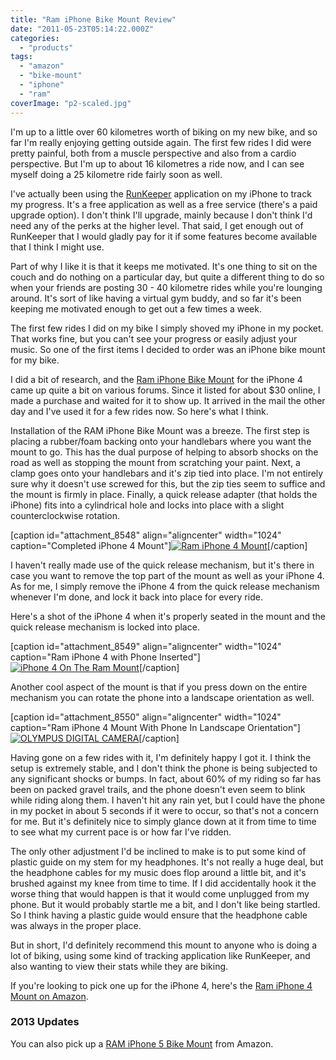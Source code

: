 ```yaml
---
title: "Ram iPhone Bike Mount Review"
date: "2011-05-23T05:14:22.000Z"
categories: 
  - "products"
tags: 
  - "amazon"
  - "bike-mount"
  - "iphone"
  - "ram"
coverImage: "p2-scaled.jpg"
---
```


I'm up to a little over 60 kilometres worth of biking on my new bike, and so far I'm really enjoying getting outside again. The first few rides I did were pretty painful, both from a muscle perspective and also from a cardio perspective. But I'm up to about 16 kilometres a ride now, and I can see myself doing a 25 kilometre ride fairly soon as well.

I've actually been using the [RunKeeper](http://runkeeper.com) application on my iPhone to track my progress. It's a free application as well as a free service (there's a paid upgrade option). I don't think I'll upgrade, mainly because I don't think I'd need any of the perks at the higher level. That said, I get enough out of RunKeeper that I would gladly pay for it if some features become available that I think I might use.

Part of why I like it is that it keeps me motivated. It's one thing to sit on the couch and do nothing on a particular day, but quite a different thing to do so when your friends are posting 30 - 40 kilometre rides while you're lounging around. It's sort of like having a virtual gym buddy, and so far it's been keeping me motivated enough to get out a few times a week.

The first few rides I did on my bike I simply shoved my iPhone in my pocket. That works fine, but you can't see your progress or easily adjust your music. So one of the first items I decided to order was an iPhone bike mount for my bike.

I did a bit of research, and the [Ram iPhone Bike Mount](http://www.ram-mount.com/NewProducts/appleiphone4mounts/tabid/2858/Default.aspx) for the iPhone 4 came up quite a bit on various forums. Since it listed for about $30 online, I made a purchase and waited for it to show up. It arrived in the mail the other day and I've used it for a few rides now. So here's what I think.

Installation of the RAM iPhone Bike Mount was a breeze. The first step is placing a rubber/foam backing onto your handlebars where you want the mount to go. This has the dual purpose of helping to absorb shocks on the road as well as stopping the mount from scratching your paint. Next, a clamp goes onto your handlebars and it's zip tied into place. I'm not entirely sure why it doesn't use screwed for this, but the zip ties seem to suffice and the mount is firmly in place. Finally, a quick release adapter (that holds the iPhone) fits into a cylindrical hole and locks into place with a slight counterclockwise rotation.

\[caption id="attachment\_8548" align="aligncenter" width="1024" caption="Completed iPhone 4 Mount"\][![](images/p1-1024x682.jpg "Ram iPhone 4 Mount")](http://www.migratorynerd.com/wordpress/wp-content/uploads/2011/05/p1.jpg)\[/caption\]

I haven't really made use of the quick release mechanism, but it's there in case you want to remove the top part of the mount as well as your iPhone 4. As for me, I simply remove the iPhone 4 from the quick release mechanism whenever I'm done, and lock it back into place for every ride.

Here's a shot of the iPhone 4 when it's properly seated in the mount and the quick release mechanism is locked into place.

\[caption id="attachment\_8549" align="aligncenter" width="1024" caption="Ram iPhone 4 with Phone Inserted"\][![](images/p2-1024x682.jpg "iPhone 4 On The Ram Mount")](http://www.migratorynerd.com/wordpress/wp-content/uploads/2011/05/p2.jpg)\[/caption\]

Another cool aspect of the mount is that if you press down on the entire mechanism you can rotate the phone into a landscape orientation as well.

\[caption id="attachment\_8550" align="aligncenter" width="1024" caption="Ram iPhone 4 Mount With Phone In Landscape Orientation"\][![](images/p3-1024x682.jpg "OLYMPUS DIGITAL CAMERA")](http://www.migratorynerd.com/wordpress/wp-content/uploads/2011/05/p3.jpg)\[/caption\]

Having gone on a few rides with it, I'm definitely happy I got it. I think the setup is extremely stable, and I don't think the phone is being subjected to any significant shocks or bumps. In fact, about 60% of my riding so far has been on packed gravel trails, and the phone doesn't even seem to blink while riding along them. I haven't hit any rain yet, but I could have the phone in my pocket in about 5 seconds if it were to occur, so that's not a concern for me. But it's definitely nice to simply glance down at it from time to time to see what my current pace is or how far I've ridden.

The only other adjustment I'd be inclined to make is to put some kind of plastic guide on my stem for my headphones. It's not really a huge deal, but the headphone cables for my music does flop around a little bit, and it's brushed against my knee from time to time. If I did accidentally hook it the worse thing that would happen is that it would come unplugged from my phone. But it would probably startle me a bit, and I don't like being startled. So I think having a plastic guide would ensure that the headphone cable was always in the proper place.

But in short, I'd definitely recommend this mount to anyone who is doing a lot of biking, using some kind of tracking application like RunKeeper, and also wanting to view their stats while they are biking.

If you're looking to pick one up for the iPhone 4, here's the [Ram iPhone 4 Mount on Amazon](http://www.amazon.com/gp/product/B003ZFL4K2/ref=as_li_qf_sp_asin_il_tl?ie=UTF8&tag=duanstor-20&linkCode=as2&camp=1789&creative=9325&creativeASIN=B003ZFL4K2).

### 2013 Updates

You can also pick up a [RAM iPhone 5 Bike Mount](http://www.amazon.com/gp/product/B00AG1K3NC/ref=as_li_qf_sp_asin_il_tl?ie=UTF8&camp=1789&creative=9325&creativeASIN=B00AG1K3NC&linkCode=as2&tag=duanstor-20) from Amazon.
